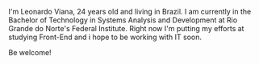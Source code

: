 I'm Leonardo Viana, 24 years old and living in Brazil.
I am currently in the Bachelor of Technology in Systems Analysis and Development at Rio Grande do Norte's Federal Institute.
Right now I'm putting my efforts at studying Front-End and i hope to be working with IT soon. 

Be welcome!

<!---
leveau10/leveau10 is a ✨ special ✨ repository because its `README.md` (this file) appears on your GitHub profile.
You can click the Preview link to take a look at your changes.
--->
